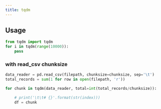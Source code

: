 ```yaml
---
title: tqdm
---
```


## Usage

```python
from tqdm import tqdm
for i in tqdm(range(10000)):
    pass
```

### with read_csv chunksize
```python
data_reader = pd.read_csv(filepath, chunksize=chunksize, sep='\t')
total_records = sum(1 for row in open(filepath, 'r'))

for chunk in tqdm(data_reader, total=int(total_records/chunksize)):

    # print('\t\t# {}'.format(str(index)))
    df = chunk
```